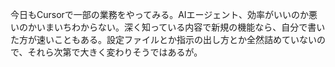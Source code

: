 今日もCursorで一部の業務をやってみる。AIエージェント、効率がいいのか悪いのかいまいちわからない。深く知っている内容で新規の機能なら、自分で書いた方が速いこともある。設定ファイルとか指示の出し方とか全然詰めていないので、それら次第で大きく変わりそうではあるが。
